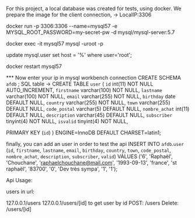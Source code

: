 For this project, a local database was created for tests, using docker. We prepare the image for the client connection,
->    LocalIP:3306

docker run -p 3306:3306 --name=mysql57 -e  MYSQL_ROOT_PASSWORD=my-secret-pw  -d mysql/mysql-server:5.7

docker exec -it mysql57 mysql -uroot -p

update mysql.user set host = '%' where user='root';

docker restart mysql57


***  Now enter your ip in mysql workbench connection
CREATE SCHEMA `afdb` ;
SQL table -> 
CREATE TABLE `user` (
  `id` int(11) NOT NULL AUTO_INCREMENT,
  `firstname` varchar(100) NOT NULL,
  `lastname` varchar(100) NOT NULL,
  `email` varchar(255) NOT NULL,
  `birthday` date DEFAULT NULL,
  `country` varchar(255) NOT NULL,
  `town` varchar(255) DEFAULT NULL,
  `code_postal` varchar(5) DEFAULT NULL,
  `nombre_achat` int(11) DEFAULT NULL,
  `description` varchar(45) DEFAULT NULL,
  `subscriber` tinyint(4) NOT NULL,
 `isvalid` tinyint(4) NOT NULL,


  PRIMARY KEY (`id`)
) ENGINE=InnoDB DEFAULT CHARSET=latin1;

finally, you can add an user in order to test the api
INSERT INTO `afdb`.`user` (`id`, `firstname`, `lastname`, `email`, `birthday`, `country`, `town`, `code_postal`, `nombre_achat`, `description`, `subscriber`, `valid`) VALUES ('6', 'Raphaël', 'Chouchane', 'raphaelchouchane@mail.com', '1993-09-13', 'france', 'st raphaël', '83700', '0', 'Dev très sympa', '1', '1');





Api Usage: 


users in url: 

127.0.0.1/users
127.0.0.1/users/[id] to get user by id
POST: /users
Delete: /users/[id]